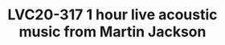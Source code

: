---
categories:
- lvc20
description: Join us for 1 hour of live acoustic music from Martin Jackson. Martin
  will play an eclectic mix of well known tracks across pop, rock, blues, funk and
  indie.&nbsp;&nbsp;
image: /assets/images/featured-images/lvc20/LVC20-317.png
session_id: LVC20-317
session_room: '[Track 1] IoT/Edge/Embedded'
session_slot:
  end_time: 2020-09-24 20:30
  start_time: 2020-09-24 19:30
session_speakers:
- speaker_bio: ''
  speaker_company: Martin Jackson Music
  speaker_image: http://avatars.sched.co/5/0a/11744013/avatar.jpg.320x320px.jpg?9a7
  speaker_name: Martin Jackson
  speaker_position: Musician
  speaker_role: attendee, speaker
session_track: Fun / social
tag: session
tags: Fun / social
title: LVC20-317 1 hour live acoustic music from Martin Jackson
---